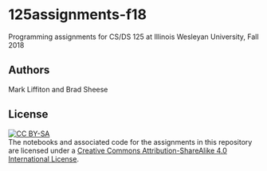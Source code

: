 # 125assignments-f18

Programming assignments for CS/DS 125 at Illinois Wesleyan University, Fall 2018

## Authors

Mark Liffiton and Brad Sheese

## License
[![CC BY-SA](https://i.creativecommons.org/l/by-sa/4.0/88x31.png)](http://creativecommons.org/licenses/by-sa/4.0/)  
The notebooks and associated code for the assignments in this repository are licensed under a [Creative Commons Attribution-ShareAlike 4.0 International License](http://creativecommons.org/licenses/by-sa/4.0/).
